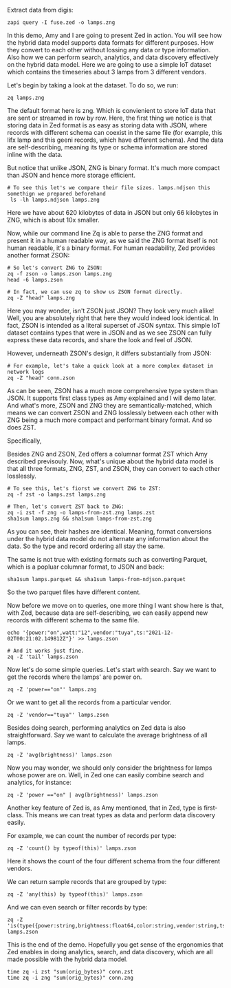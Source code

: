 

Extract data from digis:

```
zapi query -I fuse.zed -o lamps.zng
```

In this demo, Amy and I are going to present Zed in action. You will see how the hybrid data model supports data formats for different purposes. How they convert to each other without lossing any data or type information. Also how we can perform search, analytics, and data discovery effectively on the hybrid data model. Here we are going to use a simple IoT dataset which contains the timeseries about 3 lamps from 3 different vendors. 

Let's begin by taking a look at the dataset. To do so, we run:

```
zq lamps.zng
```

The default format here is zng. Which is convienient to store IoT data that are sent or streamed in row by row. Here, the first thing we notice is that storing data in Zed format is as easy as storing data with JSON, where records with different schema can coexist in the same file (for example, this lifx lamp and this geeni records, which have different schema). And the data are self-describing, meaning its type or schema information are stored inline with the data.

But notice that unlike JSON, ZNG is binary format. It's much more compact than JSON and hence more storage efficient. 

```
# To see this let's we compare their file sizes. lamps.ndjson this somethign we prepared beforehand
 ls -lh lamps.ndjson lamps.zng
```

Here we have about 620 kilobytes of data in JSON but only 66  kilobytes in ZNG, which is about 10x smaller.

Now, while our command line Zq is able to parse the ZNG format and present it in a human readable way, as we said the ZNG format itself is not human readable, it's a binary format. For human readability, Zed provides another format ZSON:

```
# So let's convert ZNG to ZSON:
zq -f zson -o lamps.zson lamps.zng
head -6 lamps.zson
```

```
# In fact, we can use zq to show us ZSON format directly.
zq -Z "head" lamps.zng
```

Here you may wonder, isn't ZSON just JSON? They look very much alike! Well, you are absolutely right that here they would indeed look identical. In fact, ZSON is intended as a literal superset of JSON syntax. This simple IoT dataset contains types that were in JSON and as we see ZSON can fully express these data records, and share the look and feel of JSON.

However, underneath ZSON's design, it differs substantially from JSON:

```
# For example, let's take a quick look at a more complex dataset in network logs
zq -Z "head" conn.zson
```

As can be seen, ZSON has a much more comprehensive type system than JSON. It supports first class types as Amy explained and I will demo later. And what's more, ZSON and ZNG they are semantically-matched, which means we can convert ZSON and ZNG losslessly between each other with ZNG being a much more compact and performant binary format. And so does ZST. 

Specifically,

Besides ZNG and ZSON, Zed offers a columnar format ZST which Amy described previsouly. Now, what's unique about the hybrid data model is that all three formats, ZNG, ZST, and ZSON, they can convert to each other losslessly. 

```
# To see this, let's fiorst we convert ZNG to ZST:
zq -f zst -o lamps.zst lamps.zng
```

```
# Then, let's convert ZST back to ZNG: 
zq -i zst -f zng -o lamps-from-zst.zng lamps.zst
sha1sum lamps.zng && sha1sum lamps-from-zst.zng
```
As you can see,  their hashes are identical. Meaning, format conversions under the hybrid data model do not alternate any information about the data. So the type and record ordering all stay the same.

The same is not true with existing formats such as converting Parquet, which is a popluar columnar format, to JSON and back:
```
sha1sum lamps.parquet && sha1sum lamps-from-ndjson.parquet
```
So the two parquet files have different content.

Now before we move on to queries, one more thing I want show here is that, with Zed, because data are self-describing, we can easily append new records with different schema to the same file. 
```
echo '{power:"on",watt:"12",vendor:"tuya",ts:"2021-12-02T00:21:02.149812Z"}' >> lamps.zson

# And it works just fine.
zq -Z 'tail' lamps.zson
```

Now let's do some simple queries. Let's start with search. Say we want to get the records where the lamps' are power on.

```
zq -Z 'power=="on"' lamps.zng
```

Or we want to get all the records from a particular vendor.
```
zq -Z 'vendor=="tuya"' lamps.zson
```

Besides doing search, performing analytics on Zed data is also straightforward. Say we want to calculate the average brightness of all lamps.

```
zq -Z 'avg(brightness)' lamps.zson
```

Now you may wonder,  we should only consider the brightness for lamps whose power are on. Well, in Zed one can easily combine search and analytics, for instance:

```
zq -Z 'power =="on" | avg(brightness)' lamps.zson
```

Another key feature of Zed is, as Amy mentioned, that in Zed, type is first-class. This means we can treat types as data and perform data discovery easily.

For example, we can count the number of records per type:

```
zq -Z 'count() by typeof(this)' lamps.zson
```

Here it shows the count of the four different schema from the four different vendors.

We can return sample records that are grouped by type:

```
zq -Z 'any(this) by typeof(this)' lamps.zson
```

And we can even search or filter records by type:

```
zq -Z 'is(type({power:string,brightness:float64,color:string,vendor:string,ts:string}))' lamps.zson
```

This is the end of the demo. Hopefully you get sense of the ergonomics that Zed enables in doing analytics, search, and data discovery, which are all made possible with the hybrid data model.

```
time zq -i zst "sum(orig_bytes)" conn.zst
time zq -i zng "sum(orig_bytes)" conn.zng
```

